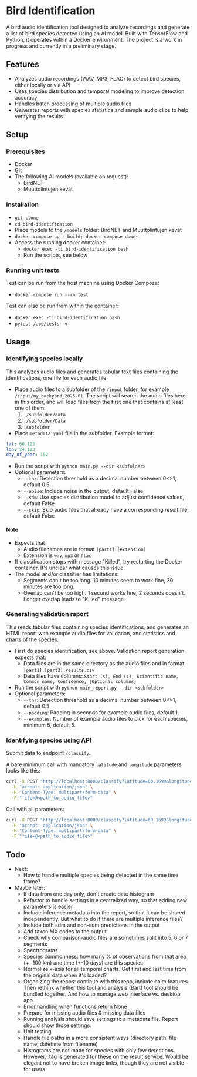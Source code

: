 # Bird Identification

A bird audio identification tool designed to analyze recordings and generate a list of bird species detected using an AI model. Built with TensorFlow and Python, it operates within a Docker environment. The project is a work in progress and currently in a preliminary stage.

## Features

- Analyzes audio recordings (WAV, MP3, FLAC) to detect bird species, either locally or via API
- Uses species distribution and temporal modeling to improve detection accuracy
- Handles batch processing of multiple audio files
- Generates reports with species statistics and sample audio clips to help verifying the results

## Setup

### Prerequisites

- Docker
- Git
- The following AI models (available on request):
  - BirdNET
  - Muuttolintujen kevät

### Installation

- `git clone`
- `cd bird-identification`
- Place models to the `/models` folder: BirdNET and Muuttolintujen kevät
- `docker compose up --build; docker compose down;`
- Access the running docker container:
  - `docker exec -ti bird-identification bash`
  - Run the scripts, see below

### Running unit tests

Test can be run from the host machine using Docker Compose:

- `docker compose run --rm test`

Test can also be run from within the container:

- `docker exec -ti bird-identification bash`
- `pytest /app/tests -v`

## Usage

### Identifying species locally

This analyzes audio files and generates tabular text files containing the identifications, one file for each audio file.

- Place audio files to a subfolder of the `/input` folder, for example `/input/my_backyard_2025-01`. The script will search the audio files here in this order, and will load files from the first one that contains at least one of them:
  1) `./subfolder/data`
  2) `./subfolder/Data`
  3. `.subfolder`
- Place `metadata.yaml` file in the subfolder. Example format:

```yaml
lat: 60.123
lon: 24.123 
day_of_year: 152
```
- Run the script with `python main.py --dir <subfolder>`
- Optional parameters:
  - `--thr`: Detection threshold as a decimal number between 0<>1, default 0.5
  - `--noise`: Include noise in the output, default False
  - `--sdm`: Use species distribution model to adjust confidence values, default False
  - `--skip`: Skip audio files that already have a corresponding result file, default False

#### Note

- Expects that
  - Audio filenames are in format `[part1].[extension]`
  - Extension is `wav`, `mp3` or `flac`
- If classification stops with message "Killed", try restarting the Docker container. It's unclear what causes this issue.
- The model and/or classifier has limitations:
  - Segments can't be too long. 10 minutes seem to work fine, 30 minutes are too long.
  - Overlap can't be too high. 1 second works fine, 2 seconds doesn't. Longer overlap leads to "Killed" message.

### Generating validation report

This reads tabular files containing species identifications, and generates an HTML report with example audio files for validation, and statistics and charts of the species.

- First do species identification, see above. Validation report generation expects that:
  - Data files are in the same directory as the audio files and in format `[part1].[part2].results.csv`
  - Data files have columns: `Start (s), End (s), Scientific name, Common name, Confidence, [Optional columns]`
- Run the script with `python main_report.py --dir <subfolder>`
- Optional parameters:
  - `--thr`: Detection threshold as a decimal number between 0<>1, default 0.5
  - `--padding`: Padding in seconds for example audio files, default 1.
  - `--examples`: Number of example audio files to pick for each species, minimum 5, default 5.

### Identifying species using API

Submit data to endpoint `/classify`.

A bare minimum call with mandatory `latitude` and `longitude` parameters looks like this:

```bash
curl -X POST "http://localhost:8000/classify?latitude=60.1699&longitude=24.9384" \
  -H "accept: application/json" \
  -H "Content-Type: multipart/form-data" \
  -F "file=@<path_to_audio_file>"
```

Call with all parameters:

```bash
curl -X POST "http://localhost:8000/classify?latitude=60.1699&longitude=24.9384&threshold=0.5&include_sdm=True&include_noise=True&day_of_year=1&chunk_size=500" \
  -H "accept: application/json" \
  -H "Content-Type: multipart/form-data" \
  -F "file=@<path_to_audio_file>"
```

## Todo

- Next:
  - How to handle multiple species being detected in the same time frame?
- Maybe later:
  - If data from one day only, don't create date histogram
  - Refactor to handle settings in a centralized way, so that adding new parameters is easier
  - Include inference metadata into the report, so that it can be shared independently. But what to do if there are multiple inference files?
  - Include both sdm and non-sdm predictions in the output
  - Add taxon MX codes to the output
  - Check why comparison-audio files are sometimes split into 5, 6 or 7 segments
  - Spectrograms
  - Species commonness: how many % of observations from that area (+- 100 km) and time (+-10 days) are this species
  - Normalize x-axis for all temporal charts. Get first and last time from the original data when it's loaded?
  - Organizing the repos: continue with this repo, include baim features. Then rethink whether this tool and analysis (Bart) tool should be bundled together. And how to manage web interface vs. desktop app.
  - Error handling when functions return None
  - Prepare for missing audio files & missing data files
  - Running analysis should save settings to a metadata file. Report should show those settings.
  - Unit testing
  - Handle file paths in a more consistent ways (directory path, file name, datetime from filename)
  - Histograms are not made for species with only few detections. However, <img> tag is generated for these on the result service. Would be elegant not to have broken image links, though they are not visible for users.


